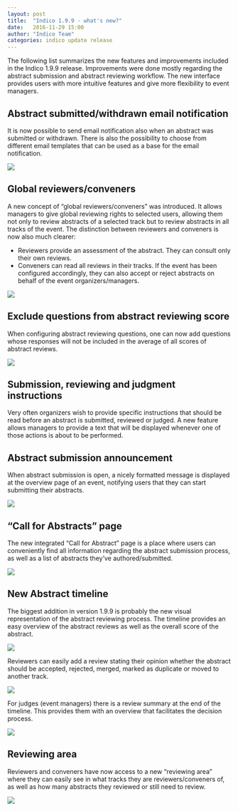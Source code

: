 ```yaml
---
layout: post
title:  "Indico 1.9.9 - what's new?"
date:   2016-11-29 15:00
author: "Indico Team"
categories: indico update release
---
```


The following list summarizes the new features and improvements included in the Indico 1.9.9 release.
Improvements were done mostly regarding the abstract submission and abstract reviewing workflow.
The new interface provides users with more intuitive features and give more flexibility to event managers.


## Abstract submitted/withdrawn email notification

It is now possible to send email notification also when an abstract was submitted or withdrawn.
There is also the possibility to choose from different email templates that can be used as a base for the email
notification.

![](/assets/2016-11-29-indico-1-9-9-news/notif.png)


## Global reviewers/conveners

A new concept of “global reviewers/conveners” was introduced. It allows managers to give global reviewing rights to
selected users, allowing them not only to review abstracts of a selected track but to review abstracts in all tracks of
the event. The distinction between reviewers and conveners is now also much clearer:

 * Reviewers provide an assessment of the abstract. They can consult only their own reviews.
 * Conveners can read all reviews in their tracks. If the event has been configured accordingly, they can also accept or
   reject abstracts on behalf of the event organizers/managers.

![](/assets/2016-11-29-indico-1-9-9-news/global.png)


## Exclude questions from abstract reviewing score

When configuring abstract reviewing questions, one can now add questions whose responses will not be included in the
average of all scores of abstract reviews.

![](/assets/2016-11-29-indico-1-9-9-news/exclude.png)


## Submission, reviewing and judgment instructions

Very often organizers wish to provide specific instructions that should be read before an abstract is submitted,
reviewed or judged. A new feature allows managers to provide a text that will be displayed whenever one of those actions
is about to be performed.


## Abstract submission announcement

When abstract submission is open, a nicely formatted message is displayed at the overview page of an event, notifying
users that they can start submitting their abstracts.

![](/assets/2016-11-29-indico-1-9-9-news/overview.png)


## “Call for Abstracts” page

The new integrated “Call for Abstract” page is a place where users can conveniently find all information regarding the
abstract submission process, as well as a list of abstracts they’ve authored/submitted.

![](/assets/2016-11-29-indico-1-9-9-news/CFA.png)


## New Abstract timeline

The biggest addition in version 1.9.9 is probably the new visual representation of the abstract reviewing process. The
timeline provides an easy overview of the abstract reviews as well as the overall score of the abstract.

![](/assets/2016-11-29-indico-1-9-9-news/ntimeline1.png)

Reviewers can easily add a review stating their opinion whether the abstract should be accepted, rejected, merged,
marked as duplicate or moved to another track.

![](/assets/2016-11-29-indico-1-9-9-news/ntimeline2.png)

For judges (event managers) there is a review summary at the end of the timeline. This provides them with an overview
that facilitates the decision process.

![](/assets/2016-11-29-indico-1-9-9-news/ntimeline3.png)


## Reviewing area

Reviewers and conveners have now access to a new “reviewing area” where they can easily see in what tracks they are
reviewers/conveners of, as well as how many abstracts they reviewed or still need to review.

![](/assets/2016-11-29-indico-1-9-9-news/reviewing_area.png)
